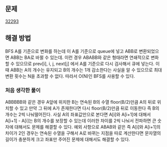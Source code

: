 ## 문제

[32293](https://www.acmicpc.net/problem/32293)

## 해결 방법

BFS
A를 기준으로 변화를 하는데 이 A를 기준으로 queue에 넣고 ABB로 변환되었으면
ABB는 BA로 바뀔 수 있는데. 이런 경우 ABABB와 같은 형태라면 연쇄적으로 변화할 수 있으므로 prev[i], i, j, next[j] 에서 A를 기준으로 다시 검사해서 큐에 넣는다.
이 때 ABB는 A의 개수는 유지되고 B의 개수는 1개 감소한다는 사실을 알 수 있으므로
최대 변환 횟수는 N을 초과할 수 없다.
따라서 O(N)인 BFS를 사용할 수 있다.

### 처음 생각한 풀이
ABBBBB와 같은 경우 A앞에 위치한 B는 연속된 B의 수열 floor(B/2)만큼 A의 뒤로 위치할 수 있고 만약 그 뒤에 A가 존재한다면 
다시 floor(B/2)만큼 뒤로 이동한다 즉 B의 개수는 2씩 나눠떨어진다.
사실 A의 좌표값만으로 본다면 A[i]와 A[i+1]에 대해서 A[i+1] - A[i]는 B의 개수를 보장할 수 있는데 이러한 차이를 2씩 나눠서 전파하면 큰 숫자에 대해서도 문제를 해결할 수 있다. 
예외 사항으로 ABAB와 같은 즉 A[i]와 A[i+1]의 차이가 2인 경우는 연속된 수열을 구해서 A로 바뀌는 지점을 따로 계산한다면 
문자열의 길이가 충분하게 크고 좌표만 주어진 문제에 대해서도 해결할 수 있다. 
